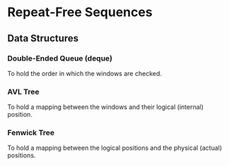 # Repeat-Free Sequences

## Data Structures
### Double-Ended Queue (deque)
To hold the order in which the windows are checked.

### AVL Tree
To hold a mapping between the windows and their logical (internal) position.

### Fenwick Tree
To hold a mapping between the logical positions and the physical (actual) positions.
